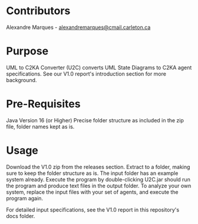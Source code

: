 # Contributors

Alexandre Marques - alexandremarques@cmail.carleton.ca

# Purpose
UML to C2KA Converter (U2C) converts UML State Diagrams to C2KA agent specifications.
See our V1.0 report's introduction section for more background.

# Pre-Requisites
Java Version 16 (or Higher)
Precise folder structure as included in the zip file, folder names kept as is.

# Usage
Download the V1.0 zip from the releases section.
Extract to a folder, making sure to keep the folder structure as is.
The input folder has an example system already. 
Execute the program by double-clicking U2C.jar should run the program and produce text files in the output folder. 
To analyze your own system, replace the input files with your set of agents, and execute the program again.

For detailed input specifications, see the V1.0 report in this repository's docs folder.
